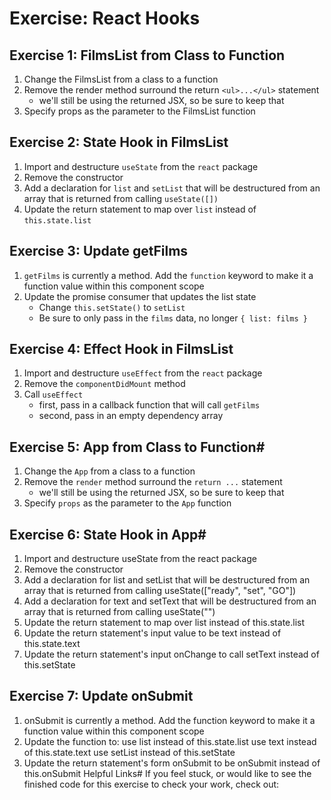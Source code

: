 # Exercise: React Hooks

## Exercise 1: FilmsList from Class to Function
1. Change the FilmsList from a class to a function
1. Remove the render method surround the return `<ul>...</ul>` statement
    * we'll still be using the returned JSX, so be sure to keep that
1. Specify props as the parameter to the FilmsList function

## Exercise 2: State Hook in FilmsList
1. Import and destructure `useState` from the `react` package
1. Remove the constructor
1. Add a declaration for `list` and `setList` that will be destructured from an array that is returned from calling `useState([])`
1. Update the return statement to map over `list` instead of `this.state.list`

## Exercise 3: Update getFilms
1. `getFilms` is currently a method. Add the `function` keyword to make it a function value within this component scope
1. Update the promise consumer that updates the list state
    * Change `this.setState()` to `setList`
    * Be sure to only pass in the `films` data, no longer `{ list: films }`

## Exercise 4: Effect Hook in FilmsList
1. Import and destructure `useEffect` from the `react` package
1. Remove the `componentDidMount` method
1. Call `useEffect`
    * first, pass in a callback function that will call `getFilms`
    * second, pass in an empty dependency array

## Exercise 5: App from Class to Function#
1. Change the `App` from a class to a function
1. Remove the `render` method surround the `return ...` statement
    * we'll still be using the returned JSX, so be sure to keep that
1. Specify `props` as the parameter to the `App` function

## Exercise 6: State Hook in App#
1. Import and destructure useState from the react package
1. Remove the constructor
1. Add a declaration for list and setList that will be destructured from an array that is returned from calling useState(["ready", "set", "GO"])
1. Add a declaration for text and setText that will be destructured from an array that is returned from calling useState("")
1. Update the return statement to map over list instead of this.state.list
1. Update the return statement's input value to be text instead of this.state.text
1. Update the return statement's input onChange to call setText instead of this.setState

## Exercise 7: Update onSubmit
1. onSubmit is currently a method. Add the function keyword to make it a function value within this component scope
1. Update the function to:
use list instead of this.state.list
use text instead of this.state.text
use setList instead of this.setState
1. Update the return statement's form onSubmit to be onSubmit instead of this.onSubmit
Helpful Links#
If you feel stuck, or would like to see the finished code for this exercise to check your work, check out:

